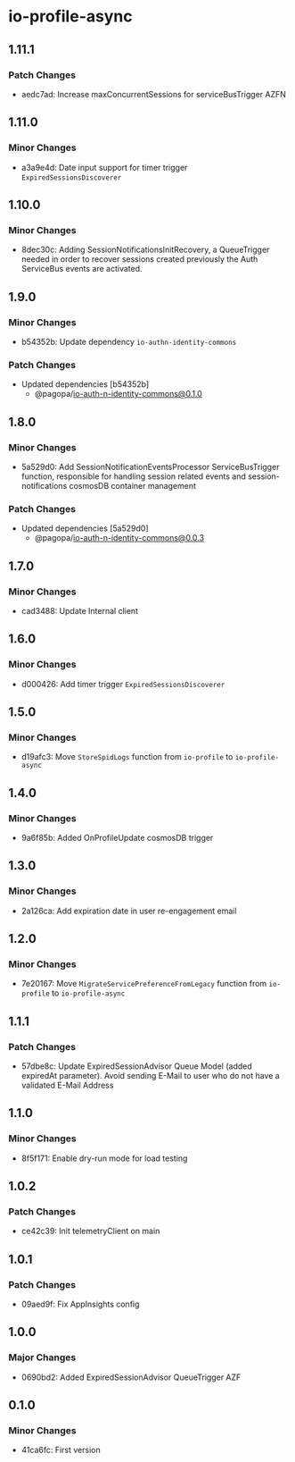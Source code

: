 # io-profile-async

## 1.11.1

### Patch Changes

- aedc7ad: Increase maxConcurrentSessions for serviceBusTrigger AZFN

## 1.11.0

### Minor Changes

- a3a9e4d: Date input support for timer trigger `ExpiredSessionsDiscoverer`

## 1.10.0

### Minor Changes

- 8dec30c: Adding SessionNotificationsInitRecovery, a QueueTrigger needed in order to recover sessions created previously the Auth ServiceBus events are activated.

## 1.9.0

### Minor Changes

- b54352b: Update dependency `io-authn-identity-commons`

### Patch Changes

- Updated dependencies [b54352b]
  - @pagopa/io-auth-n-identity-commons@0.1.0

## 1.8.0

### Minor Changes

- 5a529d0: Add SessionNotificationEventsProcessor ServiceBusTrigger function, responsible for handling session related events and session-notifications cosmosDB container management

### Patch Changes

- Updated dependencies [5a529d0]
  - @pagopa/io-auth-n-identity-commons@0.0.3

## 1.7.0

### Minor Changes

- cad3488: Update Internal client

## 1.6.0

### Minor Changes

- d000426: Add timer trigger `ExpiredSessionsDiscoverer`

## 1.5.0

### Minor Changes

- d19afc3: Move `StoreSpidLogs` function from `io-profile` to `io-profile-async`

## 1.4.0

### Minor Changes

- 9a6f85b: Added OnProfileUpdate cosmosDB trigger

## 1.3.0

### Minor Changes

- 2a126ca: Add expiration date in user re-engagement email

## 1.2.0

### Minor Changes

- 7e20167: Move `MigrateServicePreferenceFromLegacy` function from `io-profile` to `io-profile-async`

## 1.1.1

### Patch Changes

- 57dbe8c: Update ExpiredSessionAdvisor Queue Model (added expiredAt parameter).
  Avoid sending E-Mail to user who do not have a validated E-Mail Address

## 1.1.0

### Minor Changes

- 8f5f171: Enable dry-run mode for load testing

## 1.0.2

### Patch Changes

- ce42c39: Init telemetryClient on main

## 1.0.1

### Patch Changes

- 09aed9f: Fix AppInsights config

## 1.0.0

### Major Changes

- 0690bd2: Added ExpiredSessionAdvisor QueueTrigger AZF

## 0.1.0

### Minor Changes

- 41ca6fc: First version
